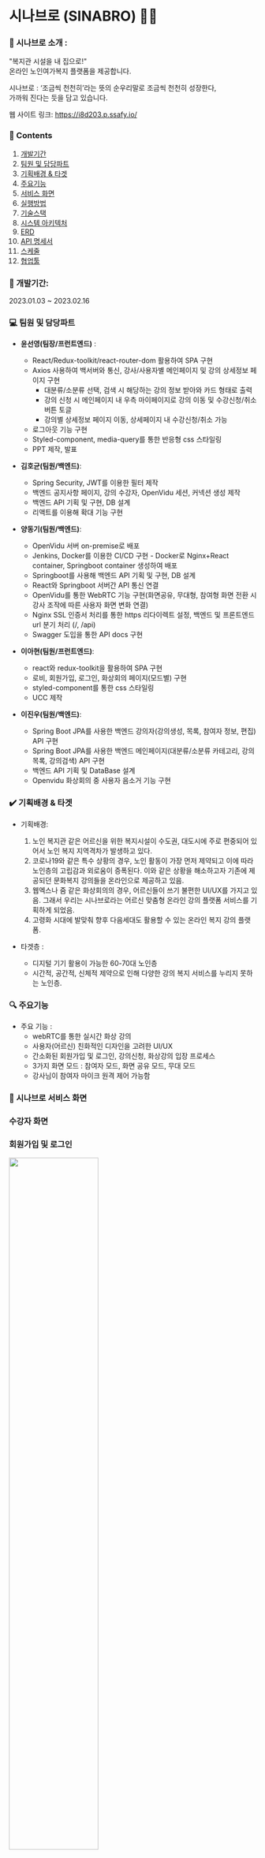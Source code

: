 # 시나브로 (SINABRO) 👵👴

### 🎤 시나브로 소개 : 
"복지관 시설을 내 집으로!"  <br/>
온라인 노인여가복지 플랫폼을 제공합니다. <br/>

시나브로 : ‘조금씩 천천히’라는 뜻의 순우리말로 조금씩 천천히 성장한다,<br/> 가까워 진다는 듯을 담고 있습니다. <br/>

웹 사이트 링크: https://i8d203.p.ssafy.io/ 


### 📃 Contents  
1. [개발기간](#개발기간) <br/> 
2. [팀원 및 담당파트](#team) <br/>
3. [기획배경 & 타겟](#target-people) <br/>
4. [주요기능](#main-function) <br/>
5. [서비스 화면](#service) <br/>
6. [실행방법](#how-to-run) <br/>
7. [기술스택](#stack) <br/>
8. [시스템 아키텍처](#tech-architecture) <br/>
9. [ERD ](#erd) <br/> 
10. [API 명세서](#api) <br/>
11. [스케줄](#schedule) <br/>
12. [협업툴](#cooperation-tool) <br/>

### 📆 개발기간: 
<p> 2023.01.03 ~ 2023.02.16 </p>

### 💻 팀원 및 담당파트 
- **윤선영(팀장/프런트엔드)** : 
    - React/Redux-toolkit/react-router-dom 활용하여 SPA 구현
    - Axios 사용하여 백서버와 통신, 강사/사용자별 메인페이지 및 강의 상세정보 페이지 구현
        - 대분류/소분류 선택, 검색 시 해당하는 강의 정보 받아와 카드 형태로 출력
        - 강의 신청 시 메인페이지 내 우측 마이페이지로 강의 이동 및 수강신청/취소 버튼 토글
        - 강의별 상세정보 페이지 이동, 상세페이지 내 수강신청/취소 가능
    - 로그아웃 기능 구현
    - Styled-component, media-query를 통한 반응형 css 스타일링
    - PPT 제작, 발표 
- **김호균(팀원/백엔드)**:
    - Spring Security, JWT를 이용한 필터 제작
    - 백엔드 공지사항 페이지, 강의 수강자, OpenVidu 세션, 커넥션 생성 제작
    - 백엔드 API 기획 및 구현, DB 설계
    - 리액트를 이용해 확대 기능 구현
- **양동기(팀원/백엔드)**: 
    - OpenVidu 서버 on-premise로 배포
    - Jenkins, Docker를 이용한 CI/CD 구현 - Docker로 Nginx+React container, Springboot container 생성하여 배포
    - Springboot를 사용해 백엔드 API 기획 및 구현, DB 설계
    - React와 Springboot 서버간 API 통신 연결
    - OpenVidu를 통한 WebRTC 기능 구현(화면공유, 무대형, 참여형 화면 전환 시 강사 조작에 따른 사용자 화면 변화 연결)
    - Nginx SSL 인증서 처리를 통한 https 리다이렉트 설정, 백엔드 및 프론트엔드 url 분기 처리 (/, /api)
    - Swagger 도입을 통한 API docs 구현

- **이아현(팀원/프런트엔드)**: 
    - react와 redux-toolkit을 활용하여 SPA 구현
    - 로비, 회원가입, 로그인, 화상회의 페이지(모드별) 구현  
    - styled-component를 통한 css 스타일링
    - UCC 제작
- **이진우(팀원/백엔드)**: 
    - Spring Boot JPA를 사용한 백엔드 강의자(강의생성, 목록, 참여자 정보, 편집) API 구현
    - Spring Boot JPA를 사용한 백엔드 메인페이지(대분류/소분류 카테고리, 강의목록, 강의검색) API 구현
    - 백엔드 API 기획 및 DataBase 설계 
    - Openvidu 화상회의 중 사용자 음소거 기능 구현


### ✔️ 기획배경 & 타겟 
- 기획배경:
    1. 노인 복지관 같은 어르신을 위한 복지시설이 수도권, 대도시에 주로 편중되어 있어서 노인 복지 지역격차가 발생하고 있다.
    2. 코로나19와 같은 특수 상황의 경우, 노인 활동이 가장 먼저 제약되고 이에 따라 노인층의 고립감과 외로움이 증폭된다. 이와 같은 상황을 해소하고자 기존에 제공되던 문화복지 강의들을 온라인으로 제공하고 있음.
    3. 웹엑스나 줌 같은 화상회의의 경우, 어르신들이 쓰기 불편한 UI/UX를 가지고 있음. 그래서 우리는 시나브로라는 어르신 맞춤형 온라인 강의 플랫폼 서비스를 기획하게 되었음.  
    4. 고령화 시대에 발맞춰 향후 다음세대도 활용할 수 있는 온라인 복지 강의 플랫폼. 
    
- 타겟층 : 
    - 디지털 기기 활용이 가능한 60-70대 노인층
    - 시간적, 공간적, 신체적 제약으로 인해 다양한 강의 복지 서비스를 누리지 못하는 노인층. 

### 🔍 주요기능 
- 주요 기능 : 
    - webRTC를 통한 실시간 화상 강의
    - 사용자(어르신) 친화적인 디자인을 고려한 UI/UX 
    - 간소화된 회원가입 및 로그인, 강의신청, 화상강의 입장 프로세스
    - 3가지 화면 모드 : 참여자 모드, 화면 공유 모드, 무대 모드
    - 강사님이 참여자 마이크 원격 제어 가능함


### 👀 시나브로 서비스 화면
<h3> 수강자 화면 <h3>
<p> 회원가입 및 로그인 </p>
<img src="/imgs/첫페이지.PNG" width="60%"> 
<img src="/uploads/7d269376db5b6ff48eb30ed67740f65c/회원가입1.PNG" width="60%"> 
<img src="/uploads/a44cf3ede3ee17f1770eaec72ef47b7d/회원가입2.PNG" width="60%"> 
<img src="/uploads/0134dfe9d711365e461226cb0d2840ea/회원가입3.jpg" width="60%"> 
<img src="/uploads/fcf1e93d0e692769c585edf139e0e4a6/회원가입4.PNG" width="60%"> 
<img src="/uploads/4278820184e4d78d11d8bb2bf9b6a46e/회원가입5.PNG" width="60%"> 
<img src="/uploads/145745ebae9252ea5ad1c3dafa61ac2e/회원가입6.PNG" width="60%"> 
<img src="/uploads/87e3ef59a606b6d86b606d398fb9f403/로그인.PNG" width="60%">
<p> 메인페이지 <p/>
<img src="/uploads/ec233acd4f53b1dd9ed7e5a822dce124/메인1.PNG" width="60%">
<p> 수강신청<p/>
<img src="/uploads/51c681b2244bc3675ad82e9f8a2eec54/수강신청1.PNG" width="60%"> 
<p> 나의배움터 확인<p/>
<img src="/uploads/9ce41273b6fd151c594bff10586aa0b8/수강신청.jpg" width="60%"> 
<p> 대분류/소분류 카테고리별 강의 검색<p/>
<img src="/uploads/673e9e0bbe14f23c2b0b1b3c66467bdb/소분류카테고리.png" width="60%"> 
<p> 강의 검색 결과 <p/>
<img src="/uploads/3e9071b5aa5885250827c23ee3c23965/검색결과.PNG" width="60%"> 
<p> 강의 입장 <p/>
<img src="/uploads/73fd946c784ddbead580ff5d44af306d/수강신청.jpg" width="60%"> 
<p> 마이크 및 비디오 켜기/끄기 <p/>
<img src="/uploads/6ed1f4ba19628fc0ab5b220e0998dc53/강의입장.PNG" width="60%"> 
<p> 돋보기 기능 <p/>
<img src="/uploads/a4b3244a9574e915715a6a58d465ccf7/돋보기.PNG" width="60%"> 


<h3> 강의자 화면 </h3>
<p> 강의자 메인페이지<p/>
<img src="/uploads/c924f6743f7a71b16bd5bd0ed6f6f194/강사메인.png" width="60%"> 
<p> 강의자 강의화면<p/>
<img src="/uploads/b6747cdca31ebe662c0ba0ba44b50f2f/강사강의화면.png" width="60%"> 
<p> 화면공유시 화면<p/>
<img src="/uploads/3bc5169772dde8e0999bd854b9dd534d/화면공유.png" width="60%"> 
<p> 참여형 화면<p/>
<img src="/uploads/ce9293f2cf57d14d8ac3fb900fc963af/참여형.png" width="60%">
<p> 전체음소거 기능 <p/>
<img src="/uploads/7ea03d8220471af5b48af81e62721377/전체음소거.png" width="60%"> 

### ✨ 실행방법
- 포팅 매뉴얼 참조 

### 📚 기술스택
- Front-End:
    - React
    - reduxjs/toolkit 
    - styled-components
- Backend
    - Database: Mysql
    - Web: Springboot
    - Library: Spring JPA, Spring Security, OpenVidu
- CI/CD
    - Docker
    - Jenkins
- Web Service 
    - AWS EC2
    - Nginx

### 🔨 시스템 아키텍처
![시스템아키텍처](/uploads/1c157d6efcae4d6ef1569ca871c1684e/시스템아키텍처.PNG)

### 🎨 ERD 
![ERD](/uploads/af052303cf82cc6eb439994ca6026630/ERD.png)

### 💡 API 명세서
![API문서](/uploads/0a6f1eeb7e5669e0424af665f4dd88a8/API문서.PNG)

### 🗓️ 스케줄(간트차트)
![간트차트](/uploads/17496513a462478c1140046810855eee/간트차트.png)

### 💪 협업툴 
- Notion 
- Jira
- GitLab
- Figma
- MatterMost
